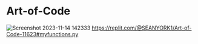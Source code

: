 # Art-of-Code
![Screenshot 2023-11-14 142333](https://github.com/SeanYork312/Art-of-Code/assets/150850246/a40ad11a-8b39-43e0-816a-5ef42b29e382)
https://replit.com/@SEANYORK1/Art-of-Code-11623#myfunctions.py
